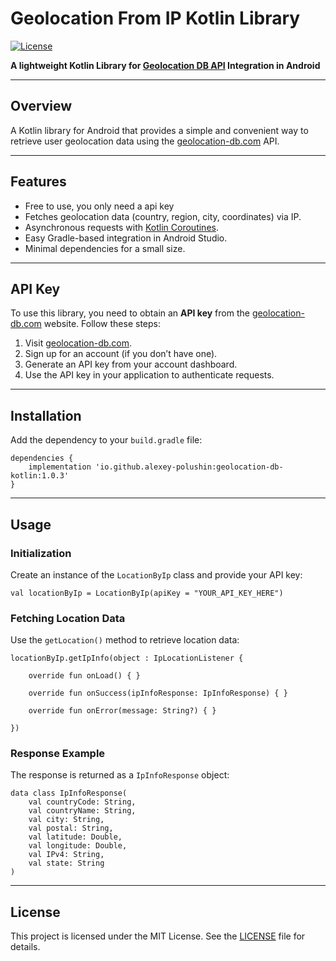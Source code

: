 # Geolocation From IP Kotlin Library

[![License](https://img.shields.io/badge/license-MIT-green.svg)](https://opensource.org/licenses/MIT)  

**A lightweight Kotlin Library for [Geolocation DB API](https://geolocation-db.com/documentation) Integration in Android**

---

## Overview

A Kotlin library for Android that provides a simple and convenient way to retrieve user geolocation data using the [geolocation-db.com](https://geolocation-db.com/) API.

---

## Features

- Free to use, you only need a api key
- Fetches geolocation data (country, region, city, coordinates) via IP.
- Asynchronous requests with [Kotlin Coroutines](https://kotlinlang.org/docs/coroutines-overview.html).
- Easy Gradle-based integration in Android Studio.
- Minimal dependencies for a small size.

---

## API Key
To use this library, you need to obtain an **API key** from the [geolocation-db.com](https://geolocation-db.com/) website. Follow these steps:

1. Visit [geolocation-db.com](https://geolocation-db.com/).
2. Sign up for an account (if you don’t have one).
3. Generate an API key from your account dashboard.
4. Use the API key in your application to authenticate requests.

---

## Installation
Add the dependency to your `build.gradle` file:

    dependencies {
        implementation 'io.github.alexey-polushin:geolocation-db-kotlin:1.0.3'
    }

---

## Usage

### Initialization
Create an instance of the `LocationByIp` class and provide your API key:

    val locationByIp = LocationByIp(apiKey = "YOUR_API_KEY_HERE")

### Fetching Location Data
Use the `getLocation()` method to retrieve location data:

    locationByIp.getIpInfo(object : IpLocationListener {

        override fun onLoad() { }

        override fun onSuccess(ipInfoResponse: IpInfoResponse) { }

        override fun onError(message: String?) { }
                        
    })

### Response Example
The response is returned as a `IpInfoResponse` object:

    data class IpInfoResponse(
        val countryCode: String,
        val countryName: String,
        val city: String,
        val postal: String,
        val latitude: Double,
        val longitude: Double,
        val IPv4: String,
        val state: String
    )

---

## License
This project is licensed under the MIT License. See the [LICENSE](LICENSE) file for details.
